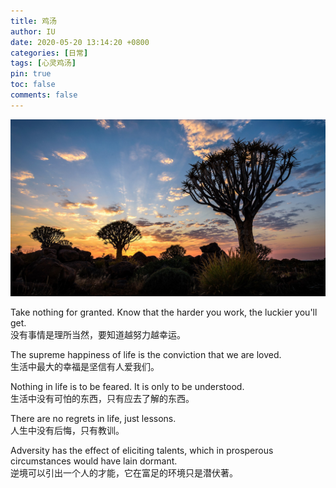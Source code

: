 ```yaml
---
title: 鸡汤
author: IU
date: 2020-05-20 13:14:20 +0800
categories: [日常]
tags: [心灵鸡汤]
pin: true
toc: false
comments: false  
---
```


![ ](/assets/img/sample/日常/img_0.jpg)

<p class="note-purple">
    Take nothing for granted. Know that the harder you work, the luckier you'll get.<br>
    没有事情是理所当然，要知道越努力越幸运。
</p>
<p class="note-yellow">
    The supreme happiness of life is the conviction that we are loved.<br>
    生活中最大的幸福是坚信有人爱我们。
</p>
<p class="note-orange">
    Nothing in life is to be feared. It is only to be understood.<br>
    生活中没有可怕的东西，只有应去了解的东西。
</p>
<p class="note-pink">
    There are no regrets in life, just lessons.<br>
    人生中没有后悔，只有教训。
</p>
<p class="note-red">
    Adversity has the effect of eliciting talents, which in prosperous circumstances would have lain dormant.<br>
    逆境可以引出一个人的才能，它在富足的环境只是潜伏著。
</p>